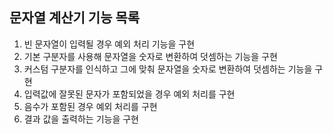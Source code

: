 ## 문자열 계산기 기능 목록

1. 빈 문자열이 입력될 경우 예외 처리 기능을 구현
2. 기본 구분자를 사용해 문자열을 숫자로 변환하여 덧셈하는 기능을 구현
3. 커스텀 구분자를 인식하고 그에 맞춰 문자열을 숫자로 변환하여 덧셈하는 기능을 구현
4. 입력값에 잘못된 문자가 포함되었을 경우 예외 처리를 구현
5. 음수가 포함된 경우 예외 처리를 구현
6. 결과 값을 출력하는 기능을 구현
